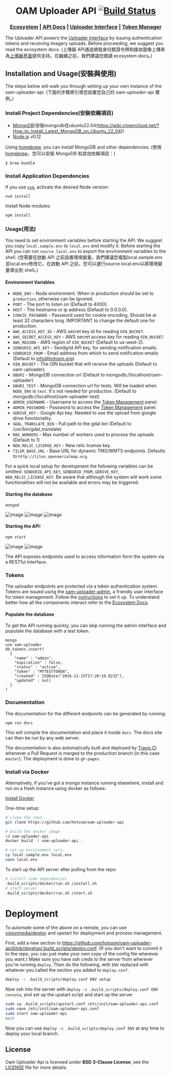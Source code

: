 <h1 align="center">OAM Uploader API
  <a href="https://travis-ci.org/hotosm/oam-uploader-api">
    <img src="https://travis-ci.org/hotosm/oam-uploader-api.svg" alt="Build Status"></img>
  </a></h1>

<div align="center">
  <h3>
  <a href="https://docs.openaerialmap.org/ecosystem/getting-started/">Ecosystem</a>
  <span> | </span>
  <a href="http://hotosm.github.io/oam-uploader-api/">API Docs</a>
  <span> | </span>
  <a href="https://github.com/hotosm/oam-uploader">Uploader Interface</a>
  <span> | </span>
  <a href="https://github.com/hotosm/oam-uploader-admin">Token Manager</a>
  </h3>
</div>

The Uploader API powers the [Uploader Interface](https://github.com/hotosm/oam-uploader) by issuing authentication tokens and receiving imagery uploads. Before proceeding, we suggest you read the ecosystem docs.
(上傳器 API通過頒發身份驗證令牌和接收圖像上傳來為[上傳器界面](https://github.com/hotosm/oam-uploader)提供支持。在繼續之前，我們建議您閱讀 ecosystem docs。)

## Installation and Usage(安裝與使用)

The steps below will walk you through setting up your own instance of the oam-uploader-api.
(下面的步驟將引導您設置您自己的 oam-uploader-api 實例。)

### Install Project Dependencies(安裝依賴項目)

- [MongoDB](https://www.mongodb.org/)(安裝mongodb在ubuntu22.04(https://wiki.crowncloud.net/?How_to_Install_Latest_MongoDB_on_Ubuntu_22_04))
- [Node.js](https://nodejs.org/) v0.12

Using [homebrew](http://brew.sh/), you can install MongoDB and other dependencies:
(使用 [homebrew](http://brew.sh/)，您可以安裝 MongoDB 和其他依賴項目：)

    $ brew bundle

### Install Application Dependencies

If you use [`nvm`](https://github.com/creationix/nvm), activate the desired Node version:

```
nvm install
```

Install Node modules:

```
npm install
```

### Usage(用法)
You need to set environment variables before starting the API. We suggest you copy `local.sample.env` to `local.env` and modify it. Before starting the API you can run `source local.env` to export the environment variables to the shell.
(您需要在啟動 API 之前設置環境變量。我們建議您複製local.sample.env並local.env修改它。在啟動 API 之前，您可以運行source local.env以將環境變量導出到 shell。)

#### Environment Variables

- `NODE_ENV` - Node environment. When in production should be set to `production`, otherwise can be ignored.
- `PORT` - The port to listen on (Default to 4000).
- `HOST` - The hostname or ip address (Default to 0.0.0.0).
- `COOKIE_PASSWORD` - Password used for cookie encoding. Should be at least 32 characters long. IMPORTANT to change the default one for production.
- `AWS_ACCESS_KEY_ID` - AWS secret key id for reading `OIN_BUCKET`.
- `AWS_SECRET_ACCESS_KEY` - AWS secret access key for reading `OIN_BUCKET`.
- `AWS_REGION` - AWS region of `OIN_BUCKET` (Default to us-west-2).
- `SENDGRID_API_KEY` - Sendgrid API key, for sending notification emails.
- `SENDGRID_FROM` - Email address from which to send notification emails (Default to info@hotosm.org).
- `OIN_BUCKET` - The OIN bucket that will receive the uploads (Default to oam-uploader).
- `DBURI` - MongoDB connection url (Default to mongodb://localhost/oam-uploader)
- `DBURI_TEST` - MongoDB connection url for tests. Will be loaded when `NODE_ENV` is `test`. It's not needed for production. (Default to mongodb://localhost/oam-uploader-test)
- `ADMIN_USERNAME` - Username to access the [Token Management](https://github.com/hotosm/oam-uploader-admin) panel.
- `ADMIN_PASSWORD` - Password to access the [Token Management](https://github.com/hotosm/oam-uploader-admin) panel.
- `GDRIVE_KEY` - Google Api key. Needed to use the upload from google drive functionality.
- `GDAL_TRANSLATE_BIN` - Full path to the gdal bin (Default to /usr/bin/gdal_translate)
- `MAX_WORKERS` - Max number of workers used to process the uploads (Default to 1)
- `NEW_RELIC_LICENSE_KEY` - New relic license key.
- `TILER_BASE_URL` - Base URL for dynamic TMS/WMTS endpoints. Defaults to `http://tiles.openaerialmap.org`.

For a quick local setup for development the following variables can be omitted: `SENDGRID_API_KEY`, `SENDGRID_FROM`, `GDRIVE_KEY`, `NEW_RELIC_LICENSE_KEY`. Be aware that although the system will work some functionalities will not be available and errors may be triggered.

#### Starting the database

```
mongod
```

![image](https://user-images.githubusercontent.com/117743957/204726066-4c0e1b31-73aa-4f03-a5cf-f495c8d6e3e5.png)
![image](https://user-images.githubusercontent.com/117743957/204726242-5c41cef9-fe5d-49fa-9eda-2c3dd593f6ec.png)
![image](https://user-images.githubusercontent.com/117743957/204726293-8374597d-c9e6-4fc3-b367-84d15b76c429.png)


#### Starting the API:

```
npm start
```
![image](https://user-images.githubusercontent.com/117743957/204726396-dc5a7e93-0d4b-4d3a-92d1-1c63ca82f245.png)
![image](https://user-images.githubusercontent.com/117743957/204726452-1b8b0422-018a-4e47-ad4f-13117c0b8bff.png)


The API exposes endpoints used to access information form the system via a RESTful interface.

### Tokens
The uploader endpoints are protected via a token authentication system.
Tokens are issued using the [oam-uploader-admin](https://github.com/hotosm/oam-uploader-admin), a friendly user interface for token management. Follow the [instructions](https://github.com/hotosm/oam-uploader-admin) to set it up. To understand better how all the components interact refer to the [Ecosystem Docs](https://docs.openaerialmap.org/ecosystem/getting-started/).

#### Populate the database

To get the API running quickly, you can skip running the admin interface and populate the database with a test token. 

```
mongo
use oam-uploader
db.tokens.insert(
  {
    "name" : "admin",
    "expiration" : false,
    "status" : "active",
    "token" : "MYTESTTOKEN",
    "created" : ISODate("2016-12-15T17:28:19.823Z"),
    "updated" : null
  }
)
```

### Documentation
The documentation for the different endpoints can be generated by running:
```
npm run docs
```
This will compile the documentation and place it inside `docs`. The docs site can then be run by any web server.

The documentation is also automatically built and deployed by [Travis CI](https://travis-ci.org/) whenever a Pull Request is merged to the production branch (in this case `master`). The deployment is done to `gh-pages`.

### Install via Docker

Alternatively, if you've got a mongo instance running elsewhere, install and
run on a fresh instance using docker as follows:

[Install Docker](https://docs.docker.com/installation/)

One-time setup:

```sh
# clone the repo
git clone https://github.com/hotosm/oam-uploader-api

# build the docker image
cd oam-uploader-api
docker build -t oam-uploader-api .

# set up environment vars:
cp local.sample.env local.env
nano local.env
```

To start up the API server after pulling from the repo:

```sh
# install node dependencies
.build_scripts/docker/run.sh /install.sh
# start server
.build_scripts/docker/run.sh /start.sh
```

# Deployment

To automate some of the above on a remote, you can use
[visionmedia/deploy](https://github.com/visionmedia/deploy) and upstart for
deployment and process management.

First, add a new section to
https://github.com/hotosm/oam-uploader-api/blob/develop/.build_scripts/deploy.conf.
(If you don't want to commit it to the repo, you can just make your own copy of the
config file wherever you want.) Make sure you have ssh creds to the server from
wherever you're running `deploy`. Then do the following, with `ENV` replaced with
whatever you called the section you added to `deploy.conf`.

```sh
deploy -c .build_scripts/deploy.conf ENV setup
```

Now ssh into the server with `deploy -c .build_scripts/deploy.conf ENV console`,
and set up the upstart script and start up the server

```sh
sudo cp .build_scripts/upstart.conf /etc/init/oam-uploader-api.conf
sudo nano /etc/init/oam-uplodaer-api.conf
sudo start oam-uploader-api
exit
```

Now you can use `deploy -c .build_scripts/deploy.conf ENV` at any time to
deploy your local branch.

## License
Oam Uploader Api is licensed under **BSD 3-Clause License**, see the [LICENSE](LICENSE) file for more details.


